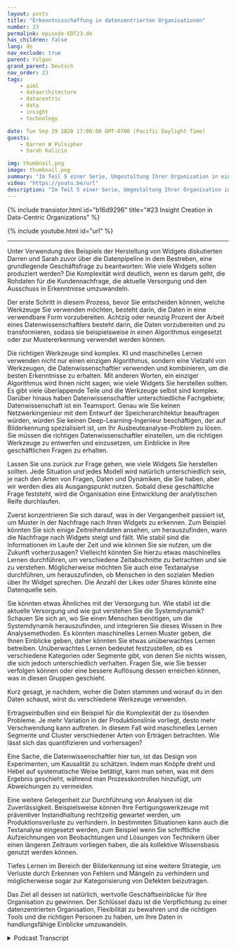 ```yaml
---
layout: posts
title: "Erkenntnisschaffung in datenzentrierten Organisationen"
number: 23
permalink: episode-EDT23-de
has_children: false
lang: de
nav_exclude: true
parent: Folgen
grand_parent: Deutsch
nav_order: 23
tags:
    - aiml
    - dataarchitecture
    - datacentric
    - data
    - insight
    - technology

date: Tue Sep 29 2020 17:00:00 GMT-0700 (Pacific Daylight Time)
guests:
    - Darren W Pulsipher
    - Sarah Kalicin

img: thumbnail.png
image: thumbnail.png
summary: "Im Teil 5 einer Serie, Umgestaltung Ihrer Organisation in eine datenzentrierte Organisation mittels Kickstart, diskutieren Sarah Kalicin, Leitende Datenwissenschaftlerin bei Intel, und Darren Pulsipher, Chef-Solutions-Architekt im öffentlichen Sektor bei Intel, wie man mithilfe künstlicher Intelligenz und maschinellem Lernen Erkenntnisse in einer datenzentrierten Organisation schafft."
video: "https://youtu.be/url"
description: "Im Teil 5 einer Serie, Umgestaltung Ihrer Organisation in eine datenzentrierte Organisation mittels Kickstart, diskutieren Sarah Kalicin, Leitende Datenwissenschaftlerin bei Intel, und Darren Pulsipher, Chef-Solutions-Architekt im öffentlichen Sektor bei Intel, wie man mithilfe künstlicher Intelligenz und maschinellem Lernen Erkenntnisse in einer datenzentrierten Organisation schafft."
---
```


<div>
{% include transistor.html id="b16d9296" title="#23 Insight Creation in Data-Centric Organizations" %}

{% include youtube.html id="url" %}
</div>

---

Unter Verwendung des Beispiels der Herstellung von Widgets diskutierten Darren und Sarah zuvor über die Datenpipeline in dem Bestreben, eine grundlegende Geschäftsfrage zu beantworten: Wie viele Widgets sollen produziert werden? Die Komplexität wird deutlich, wenn es darum geht, die Rohdaten für die Kundennachfrage, die aktuelle Versorgung und den Ausschuss in Erkenntnisse umzuwandeln.

Der erste Schritt in diesem Prozess, bevor Sie entscheiden können, welche Werkzeuge Sie verwenden möchten, besteht darin, die Daten in eine verwendbare Form vorzubereiten. Achtzig oder neunzig Prozent der Arbeit eines Datenwissenschaftlers besteht darin, die Daten vorzubereiten und zu transformieren, sodass sie beispielsweise in einen Algorithmus eingesetzt oder zur Mustererkennung verwendet werden können.

Die richtigen Werkzeuge sind komplex. KI und maschinelles Lernen verwenden nicht nur einen einzigen Algorithmus, sondern eine Vielzahl von Werkzeugen, die Datenwissenschaftler verwenden und kombinieren, um die besten Erkenntnisse zu erhalten. Mit anderen Worten, ein einziger Algorithmus wird Ihnen nicht sagen, wie viele Widgets Sie herstellen sollten. Es gibt viele überlappende Teile und die Werkzeuge selbst sind komplex. Darüber hinaus haben Datenwissenschaftler unterschiedliche Fachgebiete; Datenwissenschaft ist ein Teamsport. Genau wie Sie keinen Netzwerkingenieur mit dem Entwurf der Speicherarchitektur beauftragen würden, würden Sie keinen Deep-Learning-Ingenieur beschäftigen, der auf Bilderkennung spezialisiert ist, um Ihr Ausbeuteanalyse-Problem zu lösen. Sie müssen die richtigen Datenwissenschaftler einstellen, um die richtigen Werkzeuge zu entwerfen und einzusetzen, um Einblicke in Ihre geschäftlichen Fragen zu erhalten.

Lassen Sie uns zurück zur Frage gehen, wie viele Widgets Sie herstellen sollten. Jede Situation und jedes Modell wird natürlich unterschiedlich sein, je nach den Arten von Fragen, Daten und Dynamiken, die Sie haben, aber wir werden dies als Ausgangspunkt nutzen. Sobald diese geschäftliche Frage feststeht, wird die Organisation eine Entwicklung der analytischen Reife durchlaufen.

Zuerst konzentrieren Sie sich darauf, was in der Vergangenheit passiert ist, um Muster in der Nachfrage nach Ihren Widgets zu erkennen. Zum Beispiel könnten Sie sich einige Zeitreihendaten ansehen, um herauszufinden, wann die Nachfrage nach Widgets steigt und fällt. Wie stabil sind die Informationen im Laufe der Zeit und wie können Sie sie nutzen, um die Zukunft vorherzusagen? Vielleicht könnten Sie hierzu etwas maschinelles Lernen durchführen, um verschiedene Zeitabschnitte zu betrachten und sie zu verstehen. Möglicherweise möchten Sie auch eine Textanalyse durchführen, um herauszufinden, ob Menschen in den sozialen Medien über Ihr Widget sprechen. Die Anzahl der Likes oder Shares könnte eine Datenquelle sein.

Sie könnten etwas Ähnliches mit der Versorgung tun. Wie stabil ist die aktuelle Versorgung und wie gut verstehen Sie die Systemdynamik? Schauen Sie sich an, wo Sie einen Menschen benötigen, um die Systemdynamik herauszufinden, und integrieren Sie dieses Wissen in Ihre Analysemethoden. Es könnten maschinelles Lernen Muster geben, die Ihnen Einblicke geben, daher könnten Sie etwas unüberwachtes Lernen betreiben. Unüberwachtes Lernen bedeutet festzustellen, ob es verschiedene Kategorien oder Segmente gibt, von denen Sie nichts wissen, die sich jedoch unterschiedlich verhalten. Fragen Sie, wie Sie besser verfolgen können oder eine bessere Auflösung dessen erreichen können, was in diesen Gruppen geschieht.

Kurz gesagt, je nachdem, woher die Daten stammen und worauf du in den Daten schaust, wirst du verschiedene Werkzeuge verwenden.

Ertragseinbußen sind ein Beispiel für die Komplexität der zu lösenden Probleme. Je mehr Variation in der Produktionslinie vorliegt, desto mehr Verschwendung kann auftreten. In diesem Fall wird maschinelles Lernen Segmente und Cluster verschiedener Arten von Erträgen betrachten. Wie lässt sich das quantifizieren und vorhersagen?

Eine Sache, die Datenwissenschaftler hier tun, ist das Design von Experimenten, um Kausalität zu schätzen. Indem man Knöpfe dreht und Hebel auf systematische Weise betätigt, kann man sehen, was mit dem Ergebnis geschieht, während man Prozesskontrollen hinzufügt, um Abweichungen zu vermeiden.

Eine weitere Gelegenheit zur Durchführung von Analysen ist die Zuverlässigkeit. Beispielsweise können Ihre Fertigungswerkzeuge mit präventiver Instandhaltung rechtzeitig gewartet werden, um Produktionsverluste zu verhindern. In bestimmten Situationen kann auch die Textanalyse eingesetzt werden, zum Beispiel wenn Sie schriftliche Aufzeichnungen von Beobachtungen und Lösungen von Technikern über einen längeren Zeitraum vorliegen haben, die als kollektive Wissensbasis genutzt werden können.

Tiefes Lernen im Bereich der Bilderkennung ist eine weitere Strategie, um Verluste durch Erkennen von Fehlern und Mängeln zu verhindern und möglicherweise sogar zur Kategorisierung von Defekten beizutragen.

Das Ziel all dessen ist natürlich, wertvolle Geschäftseinblicke für Ihre Organisation zu gewinnen. Der Schlüssel dazu ist die Verpflichtung zu einer datenzentrierten Organisation, Flexibilität zu bewahren und die richtigen Tools und die richtigen Personen zu haben, um Ihre Daten in handlungsfähige Einblicke umzuwandeln.



<details>
<summary> Podcast Transcript </summary>

<p></p>

</details>
